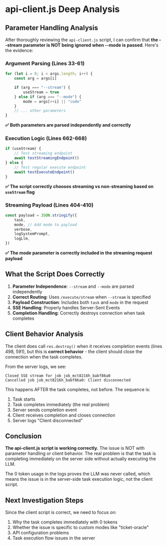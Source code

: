 # api-client.js Deep Analysis

## Parameter Handling Analysis

After thoroughly reviewing the `api-client.js` script, I can confirm that **the --stream parameter is NOT being ignored when --mode is passed**. Here's the evidence:

### Argument Parsing (Lines 33-61)

```javascript
for (let i = 0; i < args.length; i++) {
	const arg = args[i]

	if (arg === "--stream") {
		useStream = true
	} else if (arg === "--mode") {
		mode = args[++i] || "code"
	}
	// ... other parameters
}
```

**✅ Both parameters are parsed independently and correctly**

### Execution Logic (Lines 662-668)

```javascript
if (useStream) {
	// Test streaming endpoint
	await testStreamingEndpoint()
} else {
	// Test regular execute endpoint
	await testExecuteEndpoint()
}
```

**✅ The script correctly chooses streaming vs non-streaming based on `useStream` flag**

### Streaming Payload (Lines 404-410)

```javascript
const payload = JSON.stringify({
	task,
	mode, // Add mode to payload
	verbose,
	logSystemPrompt,
	logLlm,
})
```

**✅ The mode parameter is correctly included in the streaming request payload**

## What the Script Does Correctly

1. **Parameter Independence**: `--stream` and `--mode` are parsed independently
2. **Correct Routing**: Uses `/execute/stream` when `--stream` is specified
3. **Payload Construction**: Includes both `task` and `mode` in the request
4. **SSE Handling**: Properly handles Server-Sent Events
5. **Completion Handling**: Correctly destroys connection when task completes

## Client Behavior Analysis

The client does call `res.destroy()` when it receives completion events (lines 498, 591), but this is **correct behavior** - the client should close the connection when the task completes.

From the server logs, we see:

```
Closed SSE stream for job job_mct8216h_babf86a0
Cancelled job job_mct8216h_babf86a0: Client disconnected
```

This happens AFTER the task completes, not before. The sequence is:

1. Task starts
2. Task completes immediately (the real problem)
3. Server sends completion event
4. Client receives completion and closes connection
5. Server logs "Client disconnected"

## Conclusion

**The api-client.js script is working correctly.** The issue is NOT with parameter handling or client behavior. The real problem is that the task is completing immediately on the server side without actually executing the LLM.

The 0 token usage in the logs proves the LLM was never called, which means the issue is in the server-side task execution logic, not the client script.

## Next Investigation Steps

Since the client script is correct, we need to focus on:

1. Why the task completes immediately with 0 tokens
2. Whether the issue is specific to custom modes like "ticket-oracle"
3. API configuration problems
4. Task execution flow issues in the server

